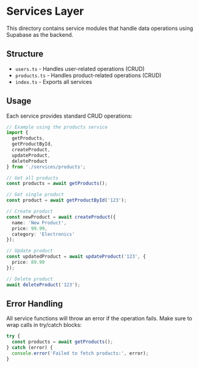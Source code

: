 # Services Layer

This directory contains service modules that handle data operations using Supabase as the backend.

## Structure

- `users.ts` - Handles user-related operations (CRUD)
- `products.ts` - Handles product-related operations (CRUD)
- `index.ts` - Exports all services

## Usage

Each service provides standard CRUD operations:

```typescript
// Example using the products service
import { 
  getProducts, 
  getProductById, 
  createProduct, 
  updateProduct, 
  deleteProduct 
} from './services/products';

// Get all products
const products = await getProducts();

// Get single product
const product = await getProductById('123');

// Create product
const newProduct = await createProduct({
  name: 'New Product',
  price: 99.99,
  category: 'Electronics'
});

// Update product
const updatedProduct = await updateProduct('123', {
  price: 89.99
});

// Delete product
await deleteProduct('123');
```

## Error Handling

All service functions will throw an error if the operation fails. Make sure to wrap calls in try/catch blocks:

```typescript
try {
  const products = await getProducts();
} catch (error) {
  console.error('Failed to fetch products:', error);
}
